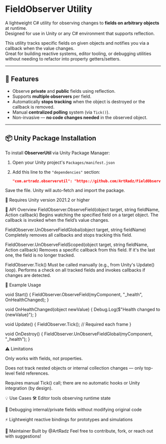 # FieldObserver Utility

A lightweight C# utility for observing changes to **fields on arbitrary objects** at runtime.  
Designed for use in Unity or any C# environment that supports reflection.

This utility tracks specific fields on given objects and notifies you via a callback when the value changes.  
Great for building reactive systems, editor tooling, or debugging utilities without needing to refactor into property getters/setters.

---

## 🔧 Features

- Observe **private** and **public** fields using reflection.
- Supports **multiple observers** per field.
- Automatically **stops tracking** when the object is destroyed or the callback is removed.
- Manual **centralized polling** system (via `Tick()`).
- Non-invasive — **no code changes needed** in the observed object.

---

## 📦 Unity Package Installation

To install **ObserverUtil** via Unity Package Manager:

1. Open your Unity project's `Packages/manifest.json`
2. Add this line to the `"dependencies"` section:

   ```json
   "com.artradz.observerutil": "https://github.com/ArtRadz/FieldObserver.git"
Save the file. Unity will auto-fetch and import the package.

🎯 Requires Unity version 2021.2 or higher

🧰 API Overview
FieldObserver.ObserveField(object target, string fieldName, Action<object> callback)
Begins watching the specified field on a target object. The callback is invoked when the field’s value changes.

FieldObserver.UnObserveFieldGlobal(object target, string fieldName)
Completely removes all callbacks and stops tracking this field.

FieldObserver.UnObserveFieldScoped(object target, string fieldName, Action<object> callback)
Removes a specific callback from this field. If it's the last one, the field is no longer tracked.

FieldObserver.Tick()
Must be called manually (e.g., from Unity's Update() loop).
Performs a check on all tracked fields and invokes callbacks if changes are detected.

🧪 Example Usage

void Start()
{
    FieldObserver.ObserveField(myComponent, "_health", OnHealthChanged);
}

void OnHealthChanged(object newValue)
{
    Debug.Log($"Health changed to {newValue}");
}

void Update()
{
    FieldObserver.Tick(); // Required each frame
}

void OnDestroy()
{
    FieldObserver.UnObserveFieldGlobal(myComponent, "_health");
}


⚠️ Limitations

Only works with fields, not properties.

Does not track nested objects or internal collection changes — only top-level field references.

Requires manual Tick() call; there are no automatic hooks or Unity integration (by design).

💡 Use Cases
🛠️ Editor tools observing runtime state

🧪 Debugging internal/private fields without modifying original code

⚡ Lightweight reactive bindings for prototypes and simulations

🙌 Maintainer
Built by @ArtRadz
Feel free to contribute, fork, or reach out with suggestions!
